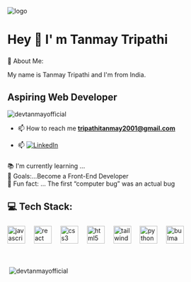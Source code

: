 ![logo](https://cdn.acodez.in/wp-content/uploads/2018/05/Banner-image-4.png) 
<h1 align="left">Hey 👋 I' m Tanmay Tripathi</h1>

###
💫 About Me:
<p align="left">My name is Tanmay Tripathi  and I'm from India.</p>

###

<h2 align="left">Aspiring Web Developer</h2>



<p align="left"> <img src="https://komarev.com/ghpvc/?username=devtanmayofficial&label=Profile%20views&color=0e75b6&style=flat" alt="devtanmayofficial" /> </p>

- 📫 How to reach me **tripathitanmay2001@gmail.com**
  
-  📫 [![LinkedIn](https://img.shields.io/badge/LinkedIn-%230077B5.svg?logo=linkedin&logoColor=white)](https://linkedin.com/in/TanmayTripathi) 



###

<p align="left">📚 I'm currently learning ...<br>🎯 Goals:...Become a Front-End Developer <br>🎲 Fun fact: ... The first “computer bug” was an actual bug</p>

###

<h2 align="left"> 💻 Tech Stack:</h2>

###

<div align="left">
  <img src="https://cdn.jsdelivr.net/gh/devicons/devicon/icons/javascript/javascript-original.svg" height="40" alt="javascript logo"  />
  <img width="12" />
  <img src="https://cdn.jsdelivr.net/gh/devicons/devicon/icons/react/react-original.svg" height="40" alt="react logo"  />
  <img width="12" />
  <img src="https://cdn.jsdelivr.net/gh/devicons/devicon/icons/css3/css3-original.svg" height="40" alt="css3 logo"  />
  <img width="12" />
  <img src="https://cdn.jsdelivr.net/gh/devicons/devicon/icons/html5/html5-original.svg" height="40" alt="html5 logo"  />
  <img width="12" />
  <img src="https://cdn.jsdelivr.net/gh/devicons/devicon/icons/tailwindcss/tailwindcss-original-wordmark.svg" height="40" alt="tailwindcss logo"  />
  <img width="12" />
  <img src="https://cdn.jsdelivr.net/gh/devicons/devicon/icons/python/python-original.svg" height="40" alt="python logo"  />
  <img width="12" />
  <img src="https://cdn.jsdelivr.net/gh/devicons/devicon/icons/bulma/bulma-plain.svg" height="40" alt="bulma logo"  />
</div>
<br>
<br>
<p>&nbsp;<img align="center"  src="https://github-readme-stats.vercel.app/api?username=devtanmayofficial&show_icons=true&locale=en" alt="devtanmayofficial" /></p>


###
